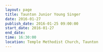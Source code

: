 ```yaml
---
layout: page
title: Taunton Junior Young Singer
date: 2016-01-27
publish_date: 2016-01-25 09:00:00
start_date: 2016-01-27
end_date: 
time: 16:30:00
location: Temple Methodist Church, Taunton
---
```


